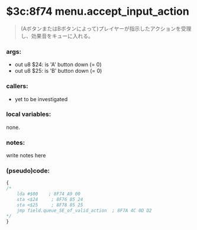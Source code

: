 ﻿
# $3c:8f74 menu.accept_input_action
> (AボタンまたはBボタンによって)プレイヤーが指示したアクションを受理し、効果音をキューに入れる。

### args:
+	out u8 $24: is 'A' button down (= 0)
+	out u8 $25: is 'B' button down (= 0)

### callers:
+	yet to be investigated

### local variables:
none.

### notes:
write notes here

### (pseudo)code:
```js
{
/*
    lda #$00    ; 8F74 A9 00
    sta <$24     ; 8F76 85 24
    sta <$25     ; 8F78 85 25
    jmp field.queue_SE_of_valid_action  ; 8F7A 4C 0D D2
*/
}
```

